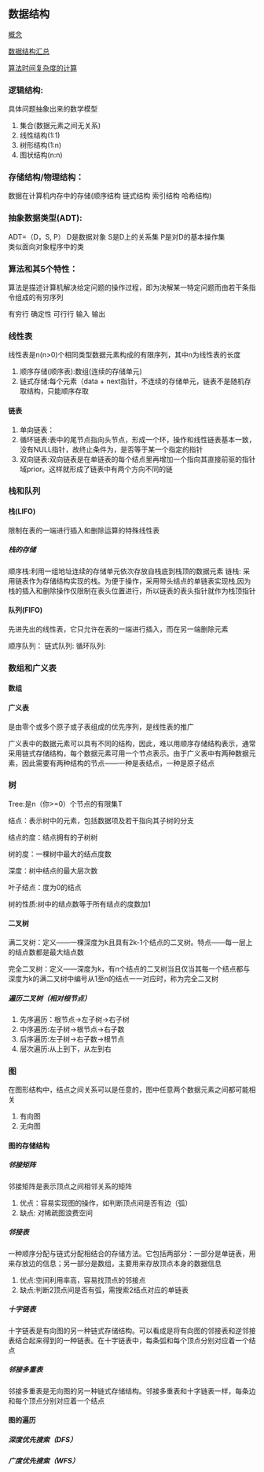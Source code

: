 ## 数据结构

[概念](https://blog.csdn.net/qq_31196849/article/details/78529724)

[数据结构汇总](https://www.jianshu.com/p/2469a4d9708e)

[算法时间复杂度的计算](http://univasity.iteye.com/blog/1164707)

### 逻辑结构:

具体问题抽象出来的数学模型

1. 集合(数据元素之间无关系)
2. 线性结构(1:1)
3. 树形结构(1:n)
4. 图状结构(n:n)

### 存储结构/物理结构：

数据在计算机内存中的存储(顺序结构 链式结构 索引结构 哈希结构)

### 抽象数据类型(ADT):

ADT=（D，S, P） D是数据对象 S是D上的关系集 P是对D的基本操作集  
类似面向对象程序中的类


### 算法和其5个特性：

算法是描述计算机解决给定问题的操作过程，即为决解某一特定问题而由若干条指令组成的有穷序列

有穷行 确定性 可行行 输入 输出

### 线性表

线性表是n(n>0)个相同类型数据元素构成的有限序列，其中n为线性表的长度

1. 顺序存储(顺序表):数组(连续的存储单元)
2. 链式存储:每个元素（data + next指针，不连续的存储单元，链表不是随机存取结构，只能顺序存取

#### 链表

1. 单向链表：
2. 循环链表:表中的尾节点指向头节点，形成一个环，操作和线性链表基本一致，没有NULL指针，故终止条件为，是否等于某一个指定的指针
3. 双向链表:双向链表是在单链表的每个结点里再增加一个指向其直接前驱的指针域prior。这样就形成了链表中有两个方向不同的链

### 栈和队列

#### 栈(LIFO)

限制在表的一端进行插入和删除运算的特殊线性表

##### 栈的存储

顺序栈:利用一组地址连续的存储单元依次存放自栈底到栈顶的数据元素
链栈: 采用链表作为存储结构实现的栈。为便于操作，采用带头结点的单链表实现栈,因为栈的插入和删除操作仅限制在表头位置进行，所以链表的表头指针就作为栈顶指针

#### 队列(FIFO)

先进先出的线性表，它只允许在表的一端进行插入，而在另一端删除元素

顺序队列：
链式队列:
循环队列:

### 数组和广义表

#### 数组


#### 广义表

是由零个或多个原子或子表组成的优先序列，是线性表的推广

广义表中的数据元素可以具有不同的结构，因此，难以用顺序存储结构表示，通常采用链式存储结构，每个数据元素可用一个节点表示。由于广义表中有两种数据元素，因此需要有两种结构的节点——一种是表结点，一种是原子结点


### 树

Tree:是n（你>=0）个节点的有限集T

结点：表示树中的元素，包括数据项及若干指向其子树的分支

结点的度：结点拥有的子树树

树的度：一棵树中最大的结点度数

深度：树中结点的最大层次数

叶子结点：度为0的结点

树的性质:树中的结点数等于所有结点的度数加1

#### 二叉树

满二叉树：定义——一棵深度为k且具有2k-1个结点的二叉树。特点——每一层上的结点数都是最大结点数

完全二叉树：定义——深度为k，有n个结点的二叉树当且仅当其每一个结点都与深度为k的满二叉树中编号从1至n的结点一一对应时，称为完全二叉树

##### 遍历二叉树（相对根节点）

1. 先序遍历：根节点->左子树->右子树
2. 中序遍历:左子树->根节点->右子数
3. 后序遍历:左子树->右子数->根节点
4. 层次遍历:从上到下，从左到右

### 图

在图形结构中，结点之间关系可以是任意的，图中任意两个数据元素之间都可能相关

1. 有向图
2. 无向图

#### 图的存储结构
##### 邻接矩阵

邻接矩阵是表示顶点之间相邻关系的矩阵

1. 优点：容易实现图的操作，如判断顶点间是否有边（弧）
2. 缺点: 对稀疏图浪费空间

##### 邻接表

一种顺序分配与链式分配相结合的存储方法。它包括两部分：一部分是单链表，用来存放边的信息；另一部分是数组，主要用来存放顶点本身的数据信息

1. 优点:空间利用率高，容易找顶点的邻接点
2. 缺点:判断2顶点间是否有弧，需搜索2结点对应的单链表

##### 十字链表

十字链表是有向图的另一种链式存储结构。可以看成是将有向图的邻接表和逆邻接表结合起来得到的一种链表。在十字链表中，每条弧和每个顶点分别对应着一个结点

##### 邻接多重表

邻接多重表是无向图的另一种链式存储结构。邻接多重表和十字链表一样，每条边和每个顶点分别对应着一个结点

#### 图的遍历

##### 深度优先搜索（DFS）

##### 广度优先搜索（WFS）







